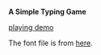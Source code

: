 **A Simple Typing Game**

[playing demo](https://tengyudeng.github.io/typing-demo/)

The font file is from [here](https://www.fontsquirrel.com/fonts/oxygen-mono).
